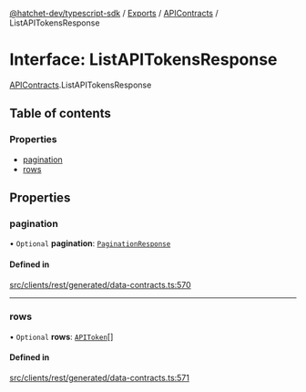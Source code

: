 [@hatchet-dev/typescript-sdk](../README.md) / [Exports](../modules.md) / [APIContracts](../modules/APIContracts.md) / ListAPITokensResponse

# Interface: ListAPITokensResponse

[APIContracts](../modules/APIContracts.md).ListAPITokensResponse

## Table of contents

### Properties

- [pagination](APIContracts.ListAPITokensResponse.md#pagination)
- [rows](APIContracts.ListAPITokensResponse.md#rows)

## Properties

### pagination

• `Optional` **pagination**: [`PaginationResponse`](APIContracts.PaginationResponse.md)

#### Defined in

[src/clients/rest/generated/data-contracts.ts:570](https://github.com/hatchet-dev/hatchet/blob/af21f67/typescript-sdk/src/clients/rest/generated/data-contracts.ts#L570)

___

### rows

• `Optional` **rows**: [`APIToken`](APIContracts.APIToken.md)[]

#### Defined in

[src/clients/rest/generated/data-contracts.ts:571](https://github.com/hatchet-dev/hatchet/blob/af21f67/typescript-sdk/src/clients/rest/generated/data-contracts.ts#L571)

